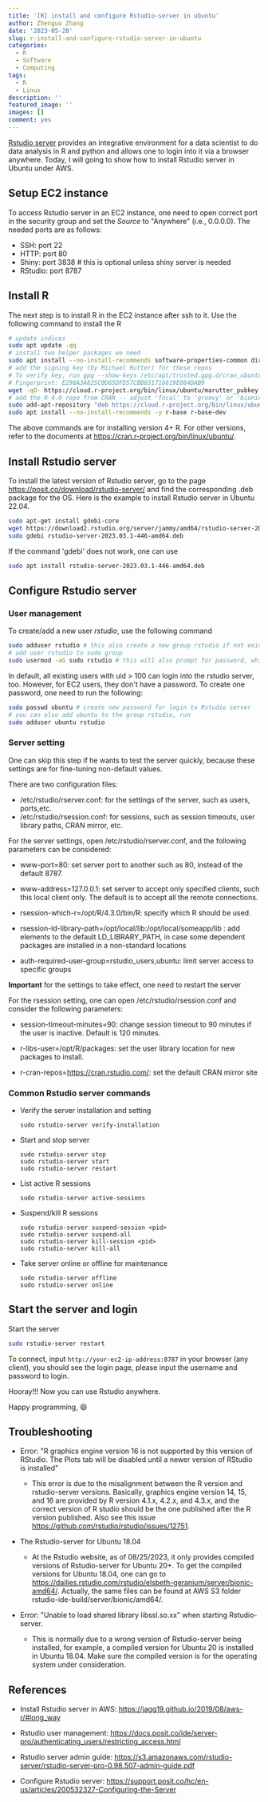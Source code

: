 ```yaml
---
title: '[R] install and configure Rstudio-server in ubuntu'
author: Zhenguo Zhang
date: '2023-05-28'
slug: r-install-and-configure-rstudio-server-in-ubuntu
categories:
  - R
  - Software
  - Computing
tags:
  - R
  - Linux
description: ''
featured_image: ''
images: []
comment: yes
---
```


[Rstudio server](https://posit.co/download/rstudio-server/) provides an integrative
environment for a data scientist to do data analysis in R and python and allows one
to login into it via a browser anywhere. Today, I will going to show how to install
Rstudio server in Ubuntu under AWS.

## Setup EC2 instance

To access Rstudio server in an EC2 instance, one need to open correct port in the
security group and set the *Source* to "Anywhere" (i.e., 0.0.0.0). The needed ports
are as follows:

- SSH: port 22
- HTTP: port 80
- Shiny: port 3838 # this is optional unless shiny server is needed
- RStudio: port 8787

## Install R

The next step is to install R in the EC2 instance after ssh to it.
Use the following command to install the R

```bash
# update indices
sudo apt update -qq
# install two helper packages we need
sudo apt install --no-install-recommends software-properties-common dirmngr
# add the signing key (by Michael Rutter) for these repos
# To verify key, run gpg --show-keys /etc/apt/trusted.gpg.d/cran_ubuntu_key.asc 
# Fingerprint: E298A3A825C0D65DFD57CBB651716619E084DAB9
wget -qO- https://cloud.r-project.org/bin/linux/ubuntu/marutter_pubkey.asc | sudo tee -a /etc/apt/trusted.gpg.d/cran_ubuntu_key.asc
# add the R 4.0 repo from CRAN -- adjust 'focal' to 'groovy' or 'bionic' as needed
sudo add-apt-repository "deb https://cloud.r-project.org/bin/linux/ubuntu $(lsb_release -cs)-cran40/"
sudo apt install --no-install-recommends -y r-base r-base-dev
```

The above commands are for installing version 4+ R. For other versions, refer to
the documents at https://cran.r-project.org/bin/linux/ubuntu/.


## Install Rstudio server

To install the latest version of Rstudio server, go to the page
https://posit.co/download/rstudio-server/ and find the corresponding .deb
package for the OS. Here is the example to install Rstudio server in
Ubuntu 22.04.

```bash
sudo apt-get install gdebi-core
wget https://download2.rstudio.org/server/jammy/amd64/rstudio-server-2023.03.1-446-amd64.deb
sudo gdebi rstudio-server-2023.03.1-446-amd64.deb
```

If the command 'gdebi' does not work, one can use

```bash
sudo apt install rstudio-server-2023.03.1-446-amd64.deb
```

## Configure Rstudio server

### User management

To create/add a new user *rstudio*, use the following command

```bash
sudo adduser rstudio # this also create a new group rstudio if not exist
# add user rstudio to sudo group
sudo usermod -aG sudo rstudio # this will also prompt for password, which will be used for rstudio login
```

In default, all existing users with uid > 100 can login into the rstudio server,
too. However, for EC2 users, they don't have a password. To create one password,
one need to run the following:

```bash
sudo passwd ubuntu # create new password for login to Rstudio server
# you can also add ubuntu to the group rstudio, run
sudo adduser ubuntu rstudio
```

### Server setting

One can skip this step if he wants to test the server quickly, because these
settings are for fine-tuning non-default values.

There are two configuration files:

- /etc/rstudio/rserver.conf: for the settings of the server, such as users, ports,etc.
- /etc/rstudio/rsession.conf: for sessions, such as session timeouts, user library
  paths, CRAN mirror, etc.
  
For the server settings, open /etc/rstudio/rserver.conf, and the following
parameters can be considered:

  * www-port=80: set server port to another such as 80, instead of the default
    8787.
  
  * www-address=127.0.0.1: set server to accept only specified clients, such this
    local client only. The default is to accept all the remote connections.
  
  * rsession-which-r=/opt/R/4.3.0/bin/R: specify which R should be used.
  
  * rsession-ld-library-path=/opt/local/lib:/opt/local/someapp/lib : add elements
    to the default LD_LIBRARY_PATH, in case some dependent packages are installed
    in a non-standard locations
  
  * auth-required-user-group=rstudio_users,ubuntu: limit server access to specific groups
  
  **Important** for the settings to take effect, one need to restart the server

For the rsession setting, one can open /etc/rstudio/rsession.conf and consider
the following parameters:

  * session-timeout-minutes=90: change session timeout to 90 minutes if the user
    is inactive. Default is 120 minutes.
  
  * r-libs-user=/opt/R/packages: set the user library location for new packages
    to install.
  
  * r-cran-repos=https://cran.rstudio.com/: set the default CRAN mirror site
  
### Common Rstudio server commands

- Verify the server installation and setting

  ```
  sudo rstudio-server verify-installation
  ```

- Start and stop server

  ```
  sudo rstudio-server stop
  sudo rstudio-server start
  sudo rstudio-server restart
  ```
  
- List active R sessions

  ```
  sudo rstudio-server active-sessions
  ```

- Suspend/kill R sessions

  ```
  sudo rstudio-server suspend-session <pid>
  sudo rstudio-server suspend-all
  sudo rstudio-server kill-session <pid>
  sudo rstudio-server kill-all
  ```

- Take server online or offline for maintenance

  ```
  sudo rstudio-server offline
  sudo rstudio-server online
  ```


## Start the server and login

Start the server

```bash
sudo rstudio-server restart
```

To connect, input `http://your-ec2-ip-address:8787` in your browser (any client),
you should see the login page, please input the username and password to login.

Hooray!!! Now you can use Rstudio anywhere.

Happy programming, :smile:


## Troubleshooting

- Error: "R graphics engine version 16 is not supported by this version of RStudio. The Plots tab will be disabled until a newer version of RStudio is installed"

  * This error is due to the misalignment between the R version and rstudio-server
    versions. Basically, graphics engine version 14, 15, and 16 are provided by
    R version 4.1.x, 4.2.x, and 4.3.x, and the correct version of R studio should
    be the one published after the R version published. Also see this issue
    https://github.com/rstudio/rstudio/issues/12751.
  
- The Rstudio-server for Ubuntu 18.04

  * At the Rstudio website, as of 08/25/2023, it only provides compiled versions
    of Rstudio-server for Ubuntu 20+. To get the compiled versions for Ubuntu 18.04,
    one can go to https://dailies.rstudio.com/rstudio/elsbeth-geranium/server/bionic-amd64/.
    Actually, the same files can be found at AWS S3 folder
    rstudio-ide-build/server/bionic/amd64/.

- Error: "Unable to load shared library libssl.so.xx" when starting Rstudio-server.

  * This is normally due to a wrong version of Rstudio-server being installed, for
    example, a compiled version for Ubuntu 20 is installed in Ubuntu 18.04. Make sure
    the compiled version is for the operating system under consideration.


## References

- Install Rstudio server in AWS: https://jagg19.github.io/2019/08/aws-r/#long_way

- Rstudio user management: https://docs.posit.co/ide/server-pro/authenticating_users/restricting_access.html

- Rstudio server admin guide: https://s3.amazonaws.com/rstudio-server/rstudio-server-pro-0.98.507-admin-guide.pdf

- Configure Rstudio server: https://support.posit.co/hc/en-us/articles/200532327-Configuring-the-Server
